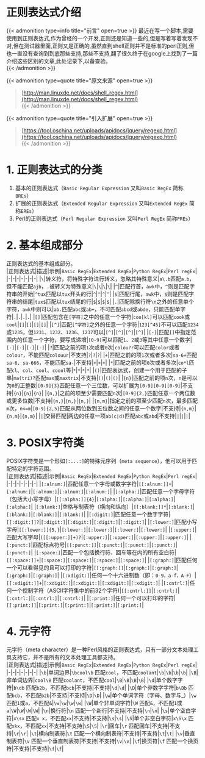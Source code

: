 # 正则表达式介绍


{{< admonition type=info title="前言" open=true >}}
最近在写一个脚本,需要使用到正则表达式,作为曾经的一个开发,正则还是知道一些的,但是写着写着发现不对,但在测试器里面,正则又是正确的,虽然直到shell正则并不是标准的perl正则,但也一直没有查询到到底那些支持,那些不支持,翻了很久终于在google上找到了一篇介绍这些区别的文章,此处记录下,以备查验。  
{{< /admonition >}}

{{< admonition type=quote title="原文来源" open=true >}}
> [http://man.linuxde.net/docs/shell_regex.html](http://man.linuxde.net/docs/shell_regex.html)  
{{< /admonition >}}

{{< admonition type=quote title="引入扩展" open=true >}}
> [https://tool.oschina.net/uploads/apidocs/jquery/regexp.html](https://tool.oschina.net/uploads/apidocs/jquery/regexp.html)  
{{< /admonition >}}


# 1. 正则表达式的分类
1. 基本的正则表达式（`Basic Regular Expression` 又叫`Basic RegEx` 简称`BREs`） 
2. 扩展的正则表达式（`Extended Regular Expression` 又叫`Extended RegEx` 简称`EREs`） 
3. Perl的正则表达式（`Perl Regular Expression` 又叫`Perl RegEx` 简称`PREs`） 

# 2. 基本组成部分
正则表达式的基本组成部分。   
|正则表达式|描述|示例|`Basic RegEx`|`Extended RegEx`|`Python RegEx`|`Perl regEx`|
|-|-|-|-|-|-|-|
|`\`|转义符，将特殊字符进行转义，忽略其特殊意义|`a\.b`匹配`a.b`，但不能匹配`ajb`，`.`被转义为特殊意义|`\`|`\`|`\`|`\`|
|`^`|匹配行首，`awk`中，`^`则是匹配字符串的开始|`^tux`匹配以`tux`开头的行|`^`|`^`|`^`|`^`|
|`$`|匹配行尾，`awk`中，`$`则是匹配字符串的结尾|`tux$`匹配以`tux`结尾的行|`$`|`$`|`$`|`$`|
|`.`|匹配除换行符`\n`之外的任意单个字符，`awk`中则可以|`ab.`匹配`abc`或`ab+`，不可匹配`abcd`或`abde`，只能匹配单字符|`.`|`.`|`.`|`.`|
|`[]`|匹配包含在`[字符]`之中的任意一个字符|`coo[kl]`可以匹配`cook`或`cool`|`[]`|`[]`|`[]`|`[]`|
|`[^]`|匹配`[^字符]`之外的任意一个字符|`123[^45]`不可以匹配`1234`或`1235`，但`1231`、`1232`、`1236`、`1237`可以|`[^]`|`[^]`|`[^]`|`[^]`|
|`[-]`|匹配`[]`中指定范围内的任意一个字符，要写成递增|`[0-9]`可以匹配`1`、`2`或`3`等其中任意一个数字|`[-]`|`[-]`|`[-]`|`[-]`|
|`?`|匹配之前的项`1`次或者`0`次|`colou?r`可以匹配`color`或者`colour`，不能匹配`colouur`|不支持|`?`|`?`|`?`|
|`+`|匹配之前的项`1`次或者多次|`sa-6+`匹配`sa-6`、`sa-666`，不能匹配`sa-`|不支持|`+`|`+`|`+`|
|`*`|匹配之前的项`0`次或者多次|`co*l`匹配`cl`、`col`、`cool`、`coool`等|`*`|`*`|`*`|`*`|
|`()`|匹配表达式，创建一个用于匹配的子串|`ma(tri)?`匹配`max`或`maxtrix`|不支持|`()`|`()`|`()`|
|`{n}`|匹配之前的项`n`次，`n`是可以为`0`的正整数|`[0-9]{3}`匹配任意一个三位数，可以扩展为`[0-9][0-9][0-9]`|不支持|`{n}`|`{n}`|`{n}`|
|`{n,}`|之前的项至少需要匹配`n`次|`[0-9]{2,}`匹配任意一个两位数或更多位数|不支持|`{n,}`|`{n,}`|`{n,}`|
|`{n,m}`|指定之前的项至少匹配`n`次，最多匹配`m`次，`n<=m`|`[0-9]{2,5}`匹配从两位数到五位数之间的任意一个数字|不支持|`{n,m}`|`{n,m}`|`{n,m}`|
|`|`|交替匹配|两边的任意一项`ab(c|d)`匹配`abc`或`abd`|不支持|`|`|`|`|`|`|

# 3. POSIX字符类
POSIX字符类是一个形如`[:...:]`的特殊元序列（`meta sequence`），他可以用于匹配特定的字符范围。  
|正则表达式|描述|示例|`Basic RegEx`|`Extended RegEx`|`Python RegEx`|`Perl regEx`|
|-|-|-|-|-|-|-|
|`[:alnum:]`|匹配任意一个字母或数字字符|`[[:alnum:]]+`|`[:alnum:]`|`[:alnum:]`|`[:alnum:]`|`[:alnum:]`|
|`[:alpha:]`|匹配任意一个字母字符（包括大小写字母）|`[[:alpha:]]{4}`|`[:alpha:]`|`[:alpha:]`|`[:alpha:]`|`[:alpha:]`|
|`[:blank:]`|空格与制表符（横向和纵向）|`[[:blank:]]*`|`[:blank:]`|`[:blank:]`|`[:blank:]`|`[:blank:]`|
|`[:digit:]`|匹配任意一个数字字符|`[[:digit:]]?`|`[:digit:]`|`[:digit:]`|`[:digit:]`|`[:digit:]`|
|`[:lower:]`|匹配小写字母|`[[:lower:]]{5,}`|`[:lower:]`|`[:lower:]`|`[:lower:]`|`[:lower:]`|
|`[:upper:]`|匹配大写字母|`([[:upper:]]+)?`|`[:upper:]`|`[:upper:]`|`[:upper:]`|`[:upper:]`|
|`[:punct:]`|匹配标点符号|`[[:punct:]]`|`[:punct:]`|`[:punct:]`|`[:punct:]`|`[:punct:]`|
|`[:space:]`|匹配一个包括换行符、回车等在内的所有空白符|`[[:space:]]+`|`[:space:]`|`[:space:]`|`[:space:]`|`[:space:]`|
|`[:graph:]`|匹配任何一个可以看得见的且可以打印的字符|`[[:graph:]]`|`[:graph:]`|`[:graph:]`|`[:graph:]`|`[:graph:]`|
|`[:xdigit:]`|任何一个十六进制数（即：`0-9，a-f，A-F`）|`[[:xdigit:]]+`|`[:xdigit:]`|`[:xdigit:]`|`[:xdigit:]`|`[:xdigit:]`|
|`[:cntrl:]`|任何一个控制字符（ASCII字符集中的前32个字符)|`[[:cntrl:]]`|`[:cntrl:]`|`[:cntrl:]`|`[:cntrl:]`|`[:cntrl:]`|
|`[:print:]`|任何一个可以打印的字符|`[[:print:]]`|`[:print:]`|`[:print:]`|`[:print:]`|`[:print:]`|

# 4. 元字符
元字符（meta character）是一种Perl风格的正则表达式，只有一部分文本处理工具支持它，并不是所有的文本处理工具都支持。  
|正则表达式|描述|示例|`Basic RegEx`|`Extended RegEx`|`Python RegEx`|`Perl regEx`|
|-|-|-|-|-|-|-|
|`\b`|单词边界|`\bcool\b` 匹配`cool`，不匹配`coolant`|`\b`|`\b`|`\b`|`\b`|
|`\B`|非单词边界|`cool\B` 匹配`coolant`，不匹配`cool`|`\B`|`\B`|`\B`|`\B`|
|`\d`|单个数字字符|`b\db` 匹配`b2b`，不匹配`bcb`|不支持|不支持|`\d`|`\d`|
|`\D`|单个非数字字符|`b\Db` 匹配`bcb`，不匹配`b2b`|不支持|不支持|`\D`|`\D`|
|`\w`|单个单词字符（字母、数字与_）|`\w` 匹配`1`或`a`，不匹配`&`|`\w`|`\w`|`\w`|`\w`|
|`\W`|单个非单词字符|`\W` 匹配`&`，不匹配`1`或`a`|`\W`|`\W`|`\W`|`\W`|
|`\n`|换行符|`\n` 匹配一个新行|不支持|不支持|`\n`|`\n`|
|`\s`|单个空白字符|`x\sx` 匹配`x x`，不匹配`xx`|不支持|不支持|`\s`|`\s`|
|`\S`|单个非空白字符|`x\S\x` 匹配`xkx`，不匹配`xx`|不支持|不支持|`\S`|`\S`|
|`\r`|回车|`\r` 匹配回车|不支持|不支持|`\r`|`\r`|
|`\t`|横向制表符|`\t` 匹配一个横向制表符|不支持|不支持|`\t`|`\t`|
|`\v`|垂直制表符|`\v` 匹配一个垂直制表符|不支持|不支持|`\v`|`\v`|
|`\f`|换页符|`\f` 匹配一个换页符|不支持|不支持|`\f`|`\f`|

